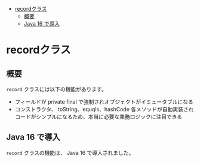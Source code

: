 - [recordクラス](#recordクラス)
  - [概要](#概要)
  - [Java 16 で導入](#java-16-で導入)


# recordクラス

## 概要

`record` クラスには以下の機能があります。

- フィールドが private final で強制されオブジェクトがイミュータブルになる
- コンストラクタ、 toString、equqls、hashCode 各メソッドが自動実装されコードがシンプルになるため、本当に必要な業務ロジックに注目できる


## Java 16 で導入

`record` クラスの機能は、 Java 16 で導入されました。







